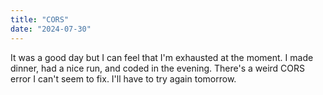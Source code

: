 ```yaml
---
title: "CORS"
date: "2024-07-30"
---
```


It was a good day but I can feel that I'm exhausted at the moment. I made dinner, had a nice run, and coded in the evening. There's a weird CORS error I can't seem to fix. I'll have to try again tomorrow.
